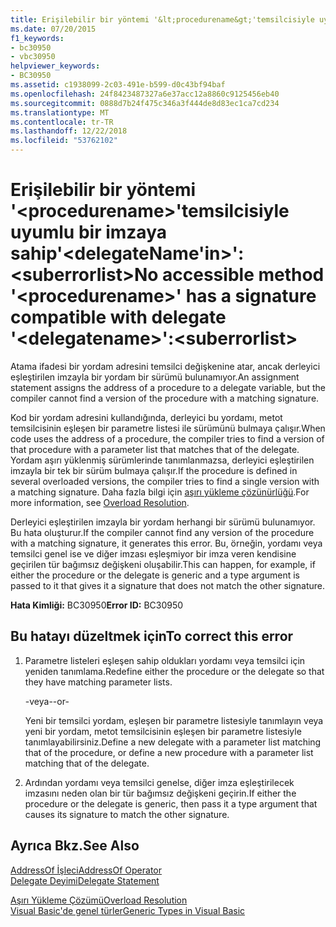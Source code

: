 ```yaml
---
title: Erişilebilir bir yöntemi '&lt;procedurename&gt;'temsilcisiyle uyumlu bir imzaya sahip'&lt;delegateName'in&gt;':&lt;suberrorlist&gt;
ms.date: 07/20/2015
f1_keywords:
- bc30950
- vbc30950
helpviewer_keywords:
- BC30950
ms.assetid: c1938099-2c03-491e-b599-d0c43bf94baf
ms.openlocfilehash: 24f8423487327a6e37acc12a8860c9125456eb40
ms.sourcegitcommit: 0888d7b24f475c346a3f444de8d83ec1ca7cd234
ms.translationtype: MT
ms.contentlocale: tr-TR
ms.lasthandoff: 12/22/2018
ms.locfileid: "53762102"
---
```

# <a name="no-accessible-method-ltprocedurenamegt-has-a--signature-compatible-with-delegate-ltdelegatenamegtltsuberrorlistgt"></a><span data-ttu-id="152a4-102">Erişilebilir bir yöntemi '&lt;procedurename&gt;'temsilcisiyle uyumlu bir imzaya sahip'&lt;delegateName'in&gt;':&lt;suberrorlist&gt;</span><span class="sxs-lookup"><span data-stu-id="152a4-102">No accessible method '&lt;procedurename&gt;' has a  signature compatible with delegate '&lt;delegatename&gt;':&lt;suberrorlist&gt;</span></span>
<span data-ttu-id="152a4-103">Atama ifadesi bir yordam adresini temsilci değişkenine atar, ancak derleyici eşleştirilen imzayla bir yordam bir sürümü bulunamıyor.</span><span class="sxs-lookup"><span data-stu-id="152a4-103">An assignment statement assigns the address of a procedure to a delegate variable, but the compiler cannot find a version of the procedure with a matching signature.</span></span>  
  
 <span data-ttu-id="152a4-104">Kod bir yordam adresini kullandığında, derleyici bu yordamı, metot temsilcisinin eşleşen bir parametre listesi ile sürümünü bulmaya çalışır.</span><span class="sxs-lookup"><span data-stu-id="152a4-104">When code uses the address of a procedure, the compiler tries to find a version of that procedure with a parameter list that matches that of the delegate.</span></span> <span data-ttu-id="152a4-105">Yordam aşırı yüklenmiş sürümlerinde tanımlanmazsa, derleyici eşleştirilen imzayla bir tek bir sürüm bulmaya çalışır.</span><span class="sxs-lookup"><span data-stu-id="152a4-105">If the procedure is defined in several overloaded versions, the compiler tries to find a single version with a matching signature.</span></span> <span data-ttu-id="152a4-106">Daha fazla bilgi için [aşırı yükleme çözünürlüğü](../../visual-basic/programming-guide/language-features/procedures/overload-resolution.md).</span><span class="sxs-lookup"><span data-stu-id="152a4-106">For more information, see [Overload Resolution](../../visual-basic/programming-guide/language-features/procedures/overload-resolution.md).</span></span>  
  
 <span data-ttu-id="152a4-107">Derleyici eşleştirilen imzayla bir yordam herhangi bir sürümü bulunamıyor. Bu hata oluşturur.</span><span class="sxs-lookup"><span data-stu-id="152a4-107">If the compiler cannot find any version of the procedure with a matching signature, it generates this error.</span></span> <span data-ttu-id="152a4-108">Bu, örneğin, yordamı veya temsilci genel ise ve diğer imzası eşleşmiyor bir imza veren kendisine geçirilen tür bağımsız değişkeni oluşabilir.</span><span class="sxs-lookup"><span data-stu-id="152a4-108">This can happen, for example, if either the procedure or the delegate is generic and a type argument is passed to it that gives it a signature that does not match the other signature.</span></span>  
  
 <span data-ttu-id="152a4-109">**Hata Kimliği:** BC30950</span><span class="sxs-lookup"><span data-stu-id="152a4-109">**Error ID:** BC30950</span></span>  
  
## <a name="to-correct-this-error"></a><span data-ttu-id="152a4-110">Bu hatayı düzeltmek için</span><span class="sxs-lookup"><span data-stu-id="152a4-110">To correct this error</span></span>  
  
1.  <span data-ttu-id="152a4-111">Parametre listeleri eşleşen sahip oldukları yordamı veya temsilci için yeniden tanımlama.</span><span class="sxs-lookup"><span data-stu-id="152a4-111">Redefine either the procedure or the delegate so that they have matching parameter lists.</span></span>  
  
     <span data-ttu-id="152a4-112">-veya-</span><span class="sxs-lookup"><span data-stu-id="152a4-112">-or-</span></span>  
  
     <span data-ttu-id="152a4-113">Yeni bir temsilci yordam, eşleşen bir parametre listesiyle tanımlayın veya yeni bir yordam, metot temsilcisinin eşleşen bir parametre listesiyle tanımlayabilirsiniz.</span><span class="sxs-lookup"><span data-stu-id="152a4-113">Define a new delegate with a parameter list matching that of the procedure, or define a new procedure with a parameter list matching that of the delegate.</span></span>  
  
2.  <span data-ttu-id="152a4-114">Ardından yordamı veya temsilci genelse, diğer imza eşleştirilecek imzasını neden olan bir tür bağımsız değişkeni geçirin.</span><span class="sxs-lookup"><span data-stu-id="152a4-114">If either the procedure or the delegate is generic, then pass it a type argument that causes its signature to match the other signature.</span></span>  
  
## <a name="see-also"></a><span data-ttu-id="152a4-115">Ayrıca Bkz.</span><span class="sxs-lookup"><span data-stu-id="152a4-115">See Also</span></span>  
 [<span data-ttu-id="152a4-116">AddressOf İşleci</span><span class="sxs-lookup"><span data-stu-id="152a4-116">AddressOf Operator</span></span>](../../visual-basic/language-reference/operators/addressof-operator.md)  
 [<span data-ttu-id="152a4-117">Delegate Deyimi</span><span class="sxs-lookup"><span data-stu-id="152a4-117">Delegate Statement</span></span>](../../visual-basic/language-reference/statements/delegate-statement.md)  
   
 [<span data-ttu-id="152a4-118">Aşırı Yükleme Çözümü</span><span class="sxs-lookup"><span data-stu-id="152a4-118">Overload Resolution</span></span>](../../visual-basic/programming-guide/language-features/procedures/overload-resolution.md)  
 [<span data-ttu-id="152a4-119">Visual Basic'de genel türler</span><span class="sxs-lookup"><span data-stu-id="152a4-119">Generic Types in Visual Basic</span></span>](../../visual-basic/programming-guide/language-features/data-types/generic-types.md)
